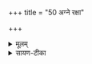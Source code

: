 +++
title = "50 अग्ने रक्षा"

+++


<details><summary>मूलम्</summary>

अग्ने॒ रक्षा॑ णो॒ अꣳह॑सः ॥ 6॥  
प्रति॑ ष्म देव॒ रीष॑तः ।  
तपि॑ष्ठैर॒जरो॑ दह ।
</details>

<details><summary>सायण-टीका</summary>

17अग्ने रक्षेति ॥ हे ! अग्ने ! अस्मान् रक्ष अंहसः पापात् । ‘द्व्यचोतस्तिङः' इति दीर्घत्वम् ! हे! देव! त्वत्प्रसादाद्वयं तस्यांहसः रीषतः, रिषेर्वर्णविकारश्छन्दसः । धात्वन्तरं वा | अस्मान् हिंसितुः तस्य वयमपि प्रतिष्म प्रतिकूला अभिभवितारो भवाम । अल्लोपे लेटि छान्दसं षत्वम् । तदर्थमपि तान् तपिष्ठैः तप्तृतमैः किरणैः दह । अजरः अविनाशस्त्वम् ॥
</details>